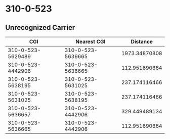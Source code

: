 # 310-0-523
## Unrecognized Carrier


| CGI | Nearest CGI | Distance |
|-----|-------------|----------|
| 310-0-523-5629489 | 310-0-523-5636665 | 1973.34870808 |
| 310-0-523-4442906 | 310-0-523-5636665 | 112.951690664 |
| 310-0-523-5638195 | 310-0-523-5631025 | 237.174116466 |
| 310-0-523-5631025 | 310-0-523-5638195 | 237.174116466 |
| 310-0-523-5636657 | 310-0-523-4442906 | 329.449489134 |
| 310-0-523-5636665 | 310-0-523-4442906 | 112.951690664 |
